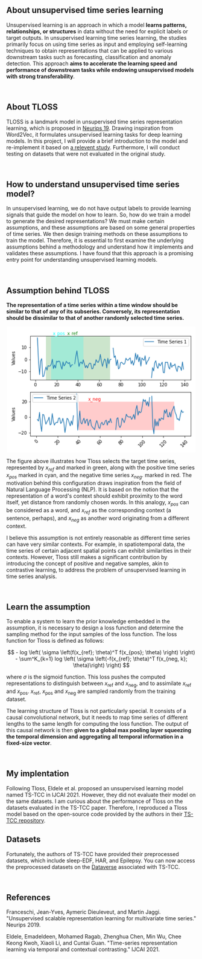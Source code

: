<br>

About unsupervised time series learning
--------------

Unsupervised learning is an approach in which a model **learns patterns, relationships, or structures** in data without the need for explicit labels or target outputs. In unsupervised learning time series learning, the studies primarily focus on using time series as input and employing self-learning techniques to obtain representations that can be applied to various downstream tasks such as forecasting, classification and anomaly detection. This approach **aims to accelerate the learning speed and performance of downstream tasks while endowing unsupervised models with strong transferability**. 

<br>

About TLOSS
--------------

TLOSS is a landmark model in unsupervised time series representation learning, which is proposed in [Neurips 19](https://proceedings.neurips.cc/paper/2019/hash/53c6de78244e9f528eb3e1cda69699bb-Abstract.html). Drawing inspiration from Word2Vec, it formulates unsupervised learning tasks for deep learning models. In this project, I will provide a brief introduction to the model and re-implement it based on [a relevent study](https://github.com/emadeldeen24/TS-TCC). Furthermore, I will conduct testing on datasets that were not evaluated in the original study.

<br>

How to understand unsupervised time series model?
--------------

In unsupervised learning, we do not have output labels to provide learning signals that guide the model on how to learn. So, how do we train a model to generate the desired representations? We must make certain assumptions, and these assumptions are based on some general properties of time series. We then design training methods on these assumptions to train the model. Therefore, it is essential to first examine the underlying assumptions behind a methodology and understand how it implements and validates these assumptions. I have found that this approach is a promising entry point for understanding unsupervised learning models. 

<br>

Assumption behind TLOSS
--------------

**The representation of a time series within a time window should be similar to that of any of its subseries. Conversely, its representation should be dissimilar to that of another randomly selected time series.**

<p align="center">
<img align="middle" src="https://github.com/Kaimaoge/STmodels_notes/raw/main/Reproduce%20TLOSS/image/tloss.png" width="500" />
</p>

The figure above illustrates how Tloss selects the target time series, represented by $x_{ref}$ and marked in green, along with the positive time series $x_{pos}$ marked in cyan, and the negative time series $x_{neg}$. marked in red. The motivation behind this configuration draws inspiration from the field of Natural Language Processing (NLP). It is based on the notion that the representation of a word's context should exhibit proximity to the word itself, yet distance from randomly chosen words. In this analogy, $x_{pos}$ can be considered as a word, and $x_{ref}$ as the corresponding context (a sentence, perhaps), and $x_{neg}$ as another word originating from a different context.

I believe this assumption is not entirely reasonable as different time series can have very similar contexts. For example, in spatiotemporal data, the time series of certain adjacent spatial points can exhibit similarities in their contexts. However, Tloss still makes a significant contribution by introducing the concept of positive and negative samples, akin to contrastive learning, to address the problem of unsupervised learning in time series analysis.

<br>

Learn the assumption
--------------

To enable a system to learn the prior knowledge embedded in the assumption, it is necessary to design a loss function and determine the sampling method for the input samples of the loss function. The loss function for Tloss is defined as follows:

$$ - log \left( \sigma \left(f(x_{ref}; \theta)^T f(x_{pos}; \theta)  \right) \right) - \sum^K_{k=1} log \left( \sigma \left(-f(x_{ref}; \theta)^T f(x_{neg, k}; \theta)\right) \right)  $$

where $\sigma$ is the sigmoid function. This loss pushes the computed representations to distinguish between $x_{\text{ref}}$ and $x_{\text{neg}}$, and to assimilate $x_{\text{ref}}$ and $x_{\text{pos}}$. $x_{\text{ref}}$, $x_{\text{pos}}$ and $x_{\text{neg}}$ are sampled randomly from the training dataset.

The learning structure of Tloss is not particularly special. It consists of a causal convolutional network, but it needs to map time series of different lengths to the same length for computing the loss function. The output of this causal network is then **given to a global max pooling layer squeezing the temporal dimension and aggregating all temporal information in a fixed-size vector**.

<br>

My implentation
--------------

Following Tloss, Eldele et al. proposed an unsupervised learning model named TS-TCC in IJCAI 2021. However, they did not evaluate their model on the same datasets. I am curious about the performance of Tloss on the datasets evaluated in the TS-TCC paper. Therefore, I reproduced a Tloss model based on the open-source code provided by the authors in their [TS-TCC repository](https://github.com/emadeldeen24/TS-TCC).

Datasets
--------------

Fortunately, the authors of TS-TCC have provided their preprocessed datasets, which include sleep-EDF, HAR, and Epilepsy. You can now access the preprocessed datasets on the [Dataverse](https://researchdata.ntu.edu.sg/dataverse/tstcc/) associated with TS-TCC.

<br>

References
--------------
Franceschi, Jean-Yves, Aymeric Dieuleveut, and Martin Jaggi. "Unsupervised scalable representation learning for multivariate time series." Neurips 2019.

Eldele, Emadeldeen, Mohamed Ragab, Zhenghua Chen, Min Wu, Chee Keong Kwoh, Xiaoli Li, and Cuntai Guan. "Time-series representation learning via temporal and contextual contrasting." IJCAI 2021.



